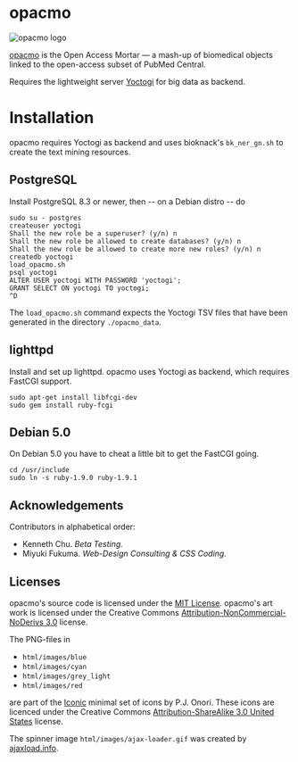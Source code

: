 opacmo
======

![opacmo logo](https://github.com/joejimbo/opacmo/raw/master/html/images/opacmo160.png)

[opacmo](http://www.opacmo.org) is the Open Access Mortar — a mash-up of biomedical objects linked to the open-access subset of PubMed Central.

Requires the lightweight server [Yoctogi](http://www.yoctogi.org/) for big data as backend.

Installation
============

opacmo requires Yoctogi as backend and uses bioknack's `bk_ner_gn.sh` to create the text mining resources.

PostgreSQL
----------

Install PostgreSQL 8.3 or newer, then -- on a Debian distro -- do

    sudo su - postgres
    createuser yoctogi
    Shall the new role be a superuser? (y/n) n
    Shall the new role be allowed to create databases? (y/n) n
    Shall the new role be allowed to create more new roles? (y/n) n
    createdb yoctogi
    load_opacmo.sh
    psql yoctogi
    ALTER USER yoctogi WITH PASSWORD 'yoctogi';
    GRANT SELECT ON yoctogi TO yoctogi;
    ^D


The `load_opacmo.sh` command expects the Yoctogi TSV files that have been generated in the directory `./opacmo_data`.


lighttpd
--------

Install and set up lighttpd. opacmo uses Yoctogi as backend, which requires FastCGI support.

    sudo apt-get install libfcgi-dev
    sudo gem install ruby-fcgi

Debian 5.0
----------

On Debian 5.0 you have to cheat a little bit to get the FastCGI going.

    cd /usr/include
    sudo ln -s ruby-1.9.0 ruby-1.9.1

Acknowledgements
----------------

Contributors in alphabetical order:

* Kenneth Chu. *Beta Testing.*
* Miyuki Fukuma. *Web-Design Consulting & CSS Coding.*

Licenses
--------

opacmo's source code is licensed under the [MIT License](https://raw.github.com/joejimbo/opacmo/master/LICENSE). opacmo's art work is licensed under the Creative Commons [Attribution-NonCommercial-NoDerivs 3.0](http://creativecommons.org/licenses/by-nc-nd/3.0/) license.

The PNG-files in

* `html/images/blue`
* `html/images/cyan`
* `html/images/grey_light`
* `html/images/red`

are part of the [Iconic](http://somerandomdude.com/projects/iconic/) minimal set of icons by
P.J. Onori. These icons are licenced under the
Creative Commons [Attribution-ShareAlike 3.0 United States](http://creativecommons.org/licenses/by-sa/3.0/us/)
license.

The spinner image `html/images/ajax-loader.gif` was created by [ajaxload.info](http://www.ajaxload.info/).
